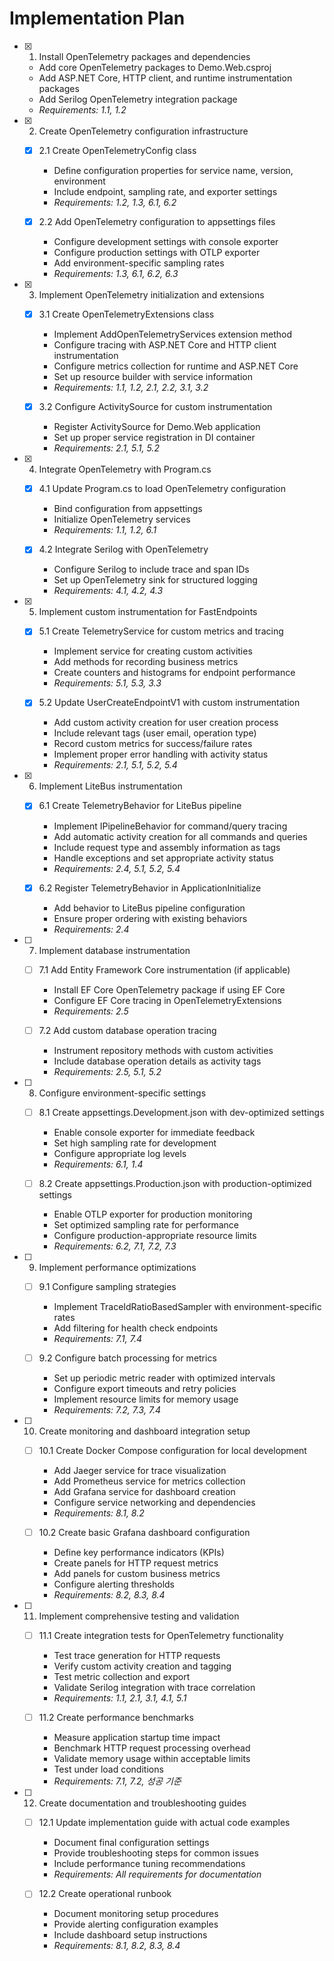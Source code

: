 # Implementation Plan

- [x] 1. Install OpenTelemetry packages and dependencies
  - Add core OpenTelemetry packages to Demo.Web.csproj
  - Add ASP.NET Core, HTTP client, and runtime instrumentation packages
  - Add Serilog OpenTelemetry integration package
  - _Requirements: 1.1, 1.2_

- [x] 2. Create OpenTelemetry configuration infrastructure
  - [x] 2.1 Create OpenTelemetryConfig class
    - Define configuration properties for service name, version, environment
    - Include endpoint, sampling rate, and exporter settings
    - _Requirements: 1.2, 1.3, 6.1, 6.2_
  
  - [x] 2.2 Add OpenTelemetry configuration to appsettings files
    - Configure development settings with console exporter
    - Configure production settings with OTLP exporter
    - Add environment-specific sampling rates
    - _Requirements: 1.3, 6.1, 6.2, 6.3_

- [x] 3. Implement OpenTelemetry initialization and extensions
  - [x] 3.1 Create OpenTelemetryExtensions class
    - Implement AddOpenTelemetryServices extension method
    - Configure tracing with ASP.NET Core and HTTP client instrumentation
    - Configure metrics collection for runtime and ASP.NET Core
    - Set up resource builder with service information
    - _Requirements: 1.1, 1.2, 2.1, 2.2, 3.1, 3.2_
  
  - [x] 3.2 Configure ActivitySource for custom instrumentation
    - Register ActivitySource for Demo.Web application
    - Set up proper service registration in DI container
    - _Requirements: 2.1, 5.1, 5.2_

- [x] 4. Integrate OpenTelemetry with Program.cs
  - [x] 4.1 Update Program.cs to load OpenTelemetry configuration
    - Bind configuration from appsettings
    - Initialize OpenTelemetry services
    - _Requirements: 1.1, 1.2, 6.1_
  
  - [x] 4.2 Integrate Serilog with OpenTelemetry
    - Configure Serilog to include trace and span IDs
    - Set up OpenTelemetry sink for structured logging
    - _Requirements: 4.1, 4.2, 4.3_

- [x] 5. Implement custom instrumentation for FastEndpoints
  - [x] 5.1 Create TelemetryService for custom metrics and tracing
    - Implement service for creating custom activities
    - Add methods for recording business metrics
    - Create counters and histograms for endpoint performance
    - _Requirements: 5.1, 5.3, 3.3_
  
  - [x] 5.2 Update UserCreateEndpointV1 with custom instrumentation
    - Add custom activity creation for user creation process
    - Include relevant tags (user email, operation type)
    - Record custom metrics for success/failure rates
    - Implement proper error handling with activity status
    - _Requirements: 2.1, 5.1, 5.2, 5.4_

- [x] 6. Implement LiteBus instrumentation
  - [x] 6.1 Create TelemetryBehavior for LiteBus pipeline
    - Implement IPipelineBehavior for command/query tracing
    - Add automatic activity creation for all commands and queries
    - Include request type and assembly information as tags
    - Handle exceptions and set appropriate activity status
    - _Requirements: 2.4, 5.1, 5.2, 5.4_
  
  - [x] 6.2 Register TelemetryBehavior in ApplicationInitialize
    - Add behavior to LiteBus pipeline configuration
    - Ensure proper ordering with existing behaviors
    - _Requirements: 2.4_

- [ ] 7. Implement database instrumentation
  - [ ] 7.1 Add Entity Framework Core instrumentation (if applicable)
    - Install EF Core OpenTelemetry package if using EF Core
    - Configure EF Core tracing in OpenTelemetryExtensions
    - _Requirements: 2.5_
  
  - [ ] 7.2 Add custom database operation tracing
    - Instrument repository methods with custom activities
    - Include database operation details as activity tags
    - _Requirements: 2.5, 5.1, 5.2_

- [ ] 8. Configure environment-specific settings
  - [ ] 8.1 Create appsettings.Development.json with dev-optimized settings
    - Enable console exporter for immediate feedback
    - Set high sampling rate for development
    - Configure appropriate log levels
    - _Requirements: 6.1, 1.4_
  
  - [ ] 8.2 Create appsettings.Production.json with production-optimized settings
    - Enable OTLP exporter for production monitoring
    - Set optimized sampling rate for performance
    - Configure production-appropriate resource limits
    - _Requirements: 6.2, 7.1, 7.2, 7.3_

- [ ] 9. Implement performance optimizations
  - [ ] 9.1 Configure sampling strategies
    - Implement TraceIdRatioBasedSampler with environment-specific rates
    - Add filtering for health check endpoints
    - _Requirements: 7.1, 7.4_
  
  - [ ] 9.2 Configure batch processing for metrics
    - Set up periodic metric reader with optimized intervals
    - Configure export timeouts and retry policies
    - Implement resource limits for memory usage
    - _Requirements: 7.2, 7.3, 7.4_

- [ ] 10. Create monitoring and dashboard integration setup
  - [ ] 10.1 Create Docker Compose configuration for local development
    - Add Jaeger service for trace visualization
    - Add Prometheus service for metrics collection
    - Add Grafana service for dashboard creation
    - Configure service networking and dependencies
    - _Requirements: 8.1, 8.2_
  
  - [ ] 10.2 Create basic Grafana dashboard configuration
    - Define key performance indicators (KPIs)
    - Create panels for HTTP request metrics
    - Add panels for custom business metrics
    - Configure alerting thresholds
    - _Requirements: 8.2, 8.3, 8.4_

- [ ] 11. Implement comprehensive testing and validation
  - [ ] 11.1 Create integration tests for OpenTelemetry functionality
    - Test trace generation for HTTP requests
    - Verify custom activity creation and tagging
    - Test metric collection and export
    - Validate Serilog integration with trace correlation
    - _Requirements: 1.1, 2.1, 3.1, 4.1, 5.1_
  
  - [ ] 11.2 Create performance benchmarks
    - Measure application startup time impact
    - Benchmark HTTP request processing overhead
    - Validate memory usage within acceptable limits
    - Test under load conditions
    - _Requirements: 7.1, 7.2, 성공 기준_

- [ ] 12. Create documentation and troubleshooting guides
  - [ ] 12.1 Update implementation guide with actual code examples
    - Document final configuration settings
    - Provide troubleshooting steps for common issues
    - Include performance tuning recommendations
    - _Requirements: All requirements for documentation_
  
  - [ ] 12.2 Create operational runbook
    - Document monitoring setup procedures
    - Provide alerting configuration examples
    - Include dashboard setup instructions
    - _Requirements: 8.1, 8.2, 8.3, 8.4_